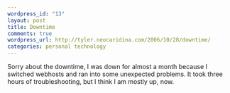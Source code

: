 ```yaml
--- 
wordpress_id: "13"
layout: post
title: Downtime
comments: true
wordpress_url: http://tyler.neocaridina.com/2006/10/28/downtime/
categories: personal technology
---
```

Sorry about the downtime, I was down for almost a month because I switched webhosts and ran into some unexpected problems.  It took three hours of troubleshooting, but I think I am mostly up, now.
